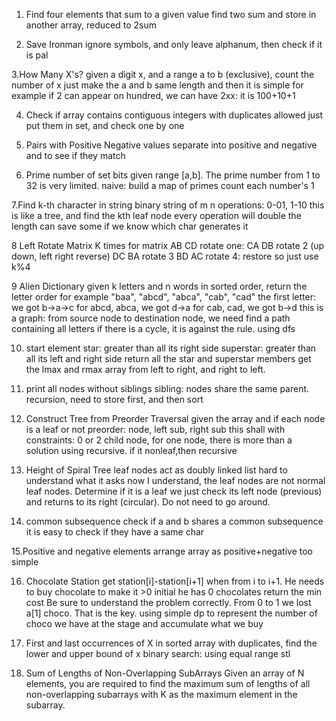 1. Find four elements that sum to a given value
find two sum and store in another array, reduced to 2sum

2. Save Ironman
ignore symbols, and only leave alphanum, then check if it is pal

3.How Many X's?
given a digit x, and a range a to b (exclusive), count the number of x
just make the a and b same length and then it is simple
for example if 2 can appear on hundred, we can have 2xx: it is 100+10+1

4. Check if array contains contiguous integers with duplicates allowed
just put them in set, and check one by one

5. Pairs with Positive Negative values
separate into positive and negative and to see if they match

6. Prime number of set bits
given range [a,b]. The prime number from 1 to 32 is very limited.
naive: 
build a map of primes
count each number's 1

7.Find k-th character in string
binary string of m
n operations: 0-01, 1-10
this is like a tree, and find the kth leaf node
every operation will double the length
can save some if we know which char generates it

8 Left Rotate Matrix K times
for matrix
AB
CD
rotate one: 
CA
DB
rotate 2 (up down, left right reverse)
DC
BA
rotate 3
BD
AC
rotate 4: restore
so just use k%4

9 Alien Dictionary
given k letters and n words in sorted order, return the letter order
for example
"baa", "abcd", "abca", "cab", "cad"
the first letter:
we got b->a->c
for abcd, abca, we got d->a
for cab, cad, we got b->d
this is a graph:
from source node to destination node, we need find a path containing all letters
if there is a cycle, it is against the rule.
using dfs

10. start element
star: greater than all its right side
superstar: greater than all its left and right side
return all the star and superstar members
get the lmax and rmax array from left to right, and right to left.

11. print all nodes without siblings
sibling: nodes share the same parent.
recursion, need to store first, and then sort

12. Construct Tree from Preorder Traversal
given the array and if each node is a leaf or not
preorder: node, left sub, right sub
this shall with constraints: 0 or 2 child node, for one node, there is more than a solution
using recursive. if it nonleaf,then recursive

13. Height of Spiral Tree
leaf nodes act as doubly linked list
hard to understand what it asks
now I understand, the leaf nodes are not normal leaf nodes.
Determine if it is a leaf we just check its left node (previous) and returns to its right (circular). Do not need to go around.

14. common subsequence
check if a and b shares a common subsequence
it is easy to check if they have a same char

15.Positive and negative elements
arrange array as positive+negative
too simple

16. Chocolate Station
get station[i]-station[i+1] when from i to i+1. He needs to buy chocolate to make it >0
initial he has 0 chocolates
return the min cost
Be sure to understand the problem correctly. From 0 to 1 we lost a[1] choco. That is the key.
using simple dp to represent the number of choco we have at the stage and accumulate what we buy

17. First and last occurrences of X
in sorted array with duplicates, find the lower and upper bound of x
binary search: using equal range stl

18. Sum of Lengths of Non-Overlapping SubArrays
Given an array of N elements, you are required to find the maximum sum of lengths of all non-overlapping subarrays with K as the maximum element in the subarray.



















